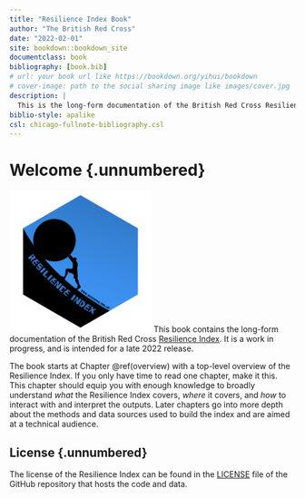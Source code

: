 ```yaml
--- 
title: "Resilience Index Book"
author: "The British Red Cross"
date: "2022-02-01"
site: bookdown::bookdown_site
documentclass: book
bibliography: [book.bib]
# url: your book url like https://bookdown.org/yihui/bookdown
# cover-image: path to the social sharing image like images/cover.jpg
description: |
  This is the long-form documentation of the British Red Cross Resilience Index
biblio-style: apalike
csl: chicago-fullnote-bibliography.csl
---
```


# Welcome {.unnumbered}

<img src="images/cover/cover.png" class="cover" width="250" height="250"/> This
book contains the long-form documentation of the British Red Cross [Resilience
Index](https://github.com/britishredcrosssociety/resilience-index). It is a
work in progress, and is intended for a late 2022 release.

The book starts at Chapter \@ref(overview) with a top-level overview of the
Resilience Index. If you only have time to read one chapter, make it this. This
chapter should equip you with enough knowledge to broadly understand *what* the
Resilience Index covers, *where* it covers, and *how* to interact with and
interpret the outputs. Later chapters go into more depth about the methods and
data sources used to build the index and are aimed at a technical audience.

## License {.unnumbered}
The license of the Resilience Index can be found in the
[LICENSE](https://github.com/britishredcrosssociety/resilience-index/blob/main/LICENSE)
file of the GitHub repository that hosts the code and data.
